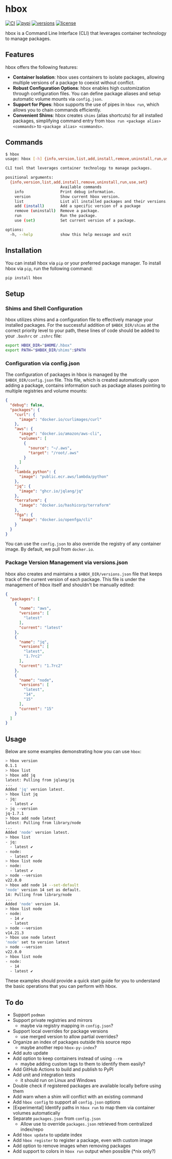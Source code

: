 # hbox

[![CI](https://img.shields.io/github/actions/workflow/status/helton/hbox/production.yml?branch=main&logo=github&label=CI)](https://github.com/helton/hbox/actions?query=event%3Apush+workflow%3A%22Deploy+%28Production%29%22)
[![pypi](https://img.shields.io/pypi/v/hbox.svg)](https://pypi.python.org/pypi/hbox)
[![versions](https://img.shields.io/pypi/pyversions/hbox.svg)](https://github.com/helton/hbox)
[![license](https://img.shields.io/github/license/helton/hbox.svg)](https://github.com/helton/hbox/blob/main/LICENSE)

hbox is a Command Line Interface (CLI) that leverages container technology to manage packages.

## Features

hbox offers the following features:

- **Container Isolation**: hbox uses containers to isolate packages, allowing multiple versions of a package to coexist without conflict.
- **Robust Configuration Options**: hbox enables high customization through configuration files. You can define package aliases and setup automatic volume mounts via `config.json`.
- **Support for Pipes**: hbox supports the use of pipes in `hbox run`, which allows you to chain commands efficiently.
- **Convenient Shims**: hbox creates `shims` (alias shortcuts) for all installed packages, simplifying command entry from `hbox run <package alias> <commands>` to `<package alias> <commands>`.

## Commands

```sh
$ hbox
usage: hbox [-h] {info,version,list,add,install,remove,uninstall,run,use,set} ...

CLI tool that leverages container technology to manage packages.

positional arguments:
  {info,version,list,add,install,remove,uninstall,run,use,set}
                        Available commands
    info                Print debug information.
    version             Show current hbox version.
    list                List all installed packages and their versions.
    add (install)       Add a specific version of a package
    remove (uninstall)  Remove a package.
    run                 Run the package.
    use (set)           Set current version of a package.

options:
  -h, --help            show this help message and exit
```

## Installation

You can install hbox via `pip` or your preferred package manager.
To install hbox via `pip`, run the following command:

```sh
pip install hbox
```

## Setup

### Shims and Shell Configuration

hbox utilizes shims and a configuration file to effectively manage your installed packages. For the successful addition of `$HBOX_DIR/shims` at the correct priority level to your path, these lines of code should be added to your `.bashrc` or `.zshrc` file:

```sh
export HBOX_DIR="$HOME/.hbox"
export PATH="$HBOX_DIR/shims":$PATH
```

### Configuration via config.json

The configuration of packages in hbox is managed by the `$HBOX_DIR/config.json` file. This file, which is created automatically upon adding a package, contains information such as package aliases pointing to multiple registries and volume mounts:

```json
{
  "debug": false,
  "packages": {
    "curl": {
      "image": "docker.io/curlimages/curl"
    },
    "aws": {
      "image": "docker.io/amazon/aws-cli",
      "volumes": [
        {
          "source": "~/.aws",
          "target": "/root/.aws"
        }
      ]
    },
    "lambda_python": {
      "image": "public.ecr.aws/lambda/python"
    },
    "jq": {
      "image": "ghcr.io/jqlang/jq"
    },
    "terraform": {
      "image": "docker.io/hashicorp/terraform"
    },
    "fga": {
      "image": "docker.io/openfga/cli"
    }
  }
}
```

You can use the `config.json` to also override the registry of any container image. By default, we pull from `docker.io`.

### Package Version Management via versions.json

hbox also creates and maintains a `$HBOX_DIR/versions.json` file that keeps track of the current version of each package. This file is under the management of hbox itself and shouldn't be manually edited:

```json
{
  "packages": [
    {
      "name": "aws",
      "versions": [
        "latest"
      ],
      "current": "latest"
    },
    {
      "name": "jq",
      "versions": [
        "latest",
        "1.7rc2"
      ],
      "current": "1.7rc2"
    },
    {
      "name": "node",
      "versions": [
        "latest",
        "14",
        "15"
      ],
      "current": "15"
    }
  ]
}
```

## Usage

Below are some examples demonstrating how you can use `hbox`:

```sh
> hbox version
0.1.1
> hbox list
> hbox add jq
latest: Pulling from jqlang/jq
...
Added 'jq' version latest.
> hbox list jq
- jq:
  - latest ✔
> jq --version
jq-1.7.1
> hbox add node latest
latest: Pulling from library/node
...
Added 'node' version latest.
> hbox list
- jq:
  - latest ✔
- node:
  - latest ✔
> hbox list node
- node:
  - latest ✔
> node --version
v22.0.0
> hbox add node 14 --set-default
'node' version 14 set as default.
14: Pulling from library/node
...
Added 'node' version 14.
> hbox list node
- node:
  - 14 ✔
  - latest
> node --version
v14.21.3
> hbox use node latest
'node' set to version latest
> node --version
v22.0.0
> hbox list node
- node:
  - 14
  - latest ✔
```

These examples should provide a quick start guide for you to understand the basic operations that you can perform with hbox.

## To do

- Support `podman`
- Support private registries and mirrors
  - maybe via registry mapping in `config.json`?
- Support local overrides for package versions
  - use merged version to allow partial overrides?
- Organize an index of packages outside this source repo
  - maybe another repo `hbox-py-index`?
- Add auto update
- Add option to keep containers instead of using `--rm`
  - maybe adding custom tags to them to identify them easily?
- Add GitHub Actions to build and publish to PyPI
- Add unit and integration tests
  - it should run on Linux and Windows 
- Double check if registered packages are available locally before using them
- Add warn when a shim will conflict with an existing command
- Add `hbox config` to support all `config.json` options
- [Experimental] Identify paths in `hbox run` to map them via container volumes automatically
- Separate `packages.json` from `config.json`
  - Allow use to override `packages.json` retrieved from centralized index/repo
- Add `hbox update` to update index
- Add `hbox register` to register a package, even with custom image
- Add option to remove images when removing packages
- Add support to colors in `hbox run` output when possible (*nix only?)

